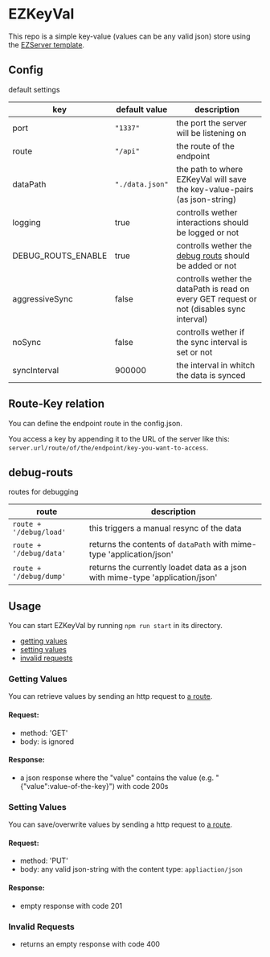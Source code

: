 # EZKeyVal

This repo is a simple key-value (values can be any valid json) store using the [EZServer template](http://http://ezserver.jeremys.social/).

## Config

default settings

| key                | default value   | description                                                                                |
| ------------------ | --------------- | ------------------------------------------------------------------------------------------ |
| port               | `"1337"`        | the port the server will be listening on                                                   |
| route              | `"/api"`        | the route of the endpoint                                                                  |
| dataPath           | `"./data.json"` | the path to where EZKeyVal will save the key-value-pairs (as json-string)                  |
| logging            | true            | controlls wether interactions should be logged or not                                      |
| DEBUG_ROUTS_ENABLE | true            | controlls wether the [debug routs](#debug-routs) should be added or not                    |
| aggressiveSync     | false           | controlls wether the dataPath is read on every GET request or not (disables sync interval) |
| noSync             | false           | controlls wether if the sync interval is set or not                                        |
| syncInterval       | 900000          | the interval in whitch the data is synced                                                  |

## Route-Key relation

You can define the endpoint route in the config.json.

You access a key by appending it to the URL of the server
like this: `server.url/route/of/the/endpoint/key-you-want-to-access`.

## debug-routs

routes for debugging

| route                   | description                                                                   |
| ----------------------- | ----------------------------------------------------------------------------- |
| `route + '/debug/load'` | this triggers a manual resync of the data                                     |
| `route + '/debug/data'` | returns the contents of `dataPath` with mime-type 'application/json'          |
| `route + '/debug/dump'` | returns the currently loadet data as a json with mime-type 'application/json' |

## Usage

You can start EZKeyVal by running
`npm run start`
in its directory.

- [getting values](#getting-values)
- [setting values](#setting-values)
- [invalid requests](#invalid-requests)

### Getting Values

You can retrieve values by sending an http request to [a route](#route-key-relation).

#### Request:

- method: 'GET'
- body: is ignored

#### Response:

- a json response where the "value" contains the value (e.g. "{"value":value-of-the-key}") with code 200s

### Setting Values

You can save/overwrite values by sending a http request to [a route](#route-key-relation).

#### Request:

- method: 'PUT'
- body: any valid json-string with the content type: `appliaction/json`

#### Response:

- empty response with code 201

### Invalid Requests

- returns an empty response with code 400

<!--the request body for getting & setting values could be used for authentication-->

